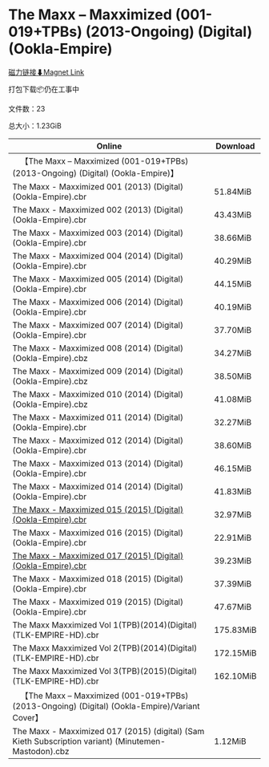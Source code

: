 # The Maxx – Maxximized (001-019+TPBs) (2013-Ongoing) (Digital) (Ookla-Empire)

[磁力链接⬇Magnet Link](magnet:?xt=urn:btih:ebf7a71cc3390f4ab99f4af9cc134867f1b3bdaf&dn=The%20Maxx%20%E2%80%93%20Maxximized%20%28001-019%2BTPBs%29%20%282013-Ongoing%29%20%28Digital%29%20%28Ookla-Empire%29)

打包下载📦仍在工事中

文件数：23

总大小：1.23GiB

Online | Download
--- | ---
&emsp;【The Maxx – Maxximized (001-019+TPBs) (2013-Ongoing) (Digital) (Ookla-Empire)】 | 
The Maxx - Maxximized 001 (2013) (Digital) (Ookla-Empire).cbr | 51.84MiB
The Maxx - Maxximized 002 (2013) (Digital) (Ookla-Empire).cbr | 43.43MiB
The Maxx - Maxximized 003 (2014) (Digital) (Ookla-Empire).cbr | 38.66MiB
The Maxx - Maxximized 004 (2014) (Digital) (Ookla-Empire).cbr | 40.29MiB
The Maxx - Maxximized 005 (2014) (Digital) (Ookla-Empire).cbr | 44.15MiB
The Maxx - Maxximized 006 (2014) (Digital) (Ookla-Empire).cbr | 40.19MiB
The Maxx - Maxximized 007 (2014) (Digital) (Ookla-Empire).cbr | 37.70MiB
The Maxx - Maxximized 008 (2014) (Digital) (Ookla-Empire).cbz | 34.27MiB
The Maxx - Maxximized 009 (2014) (Digital) (Ookla-Empire).cbz | 38.50MiB
The Maxx - Maxximized 010 (2014) (Digital) (Ookla-Empire).cbz | 41.08MiB
The Maxx - Maxximized 011 (2014) (Digital) (Ookla-Empire).cbr | 32.27MiB
The Maxx - Maxximized 012 (2014) (Digital) (Ookla-Empire).cbr | 38.60MiB
The Maxx - Maxximized 013 (2014) (Digital) (Ookla-Empire).cbr | 46.15MiB
The Maxx - Maxximized 014 (2014) (Digital) (Ookla-Empire).cbr | 41.83MiB
[The Maxx - Maxximized 015 (2015) (Digital) (Ookla-Empire).cbr](https://github.com/alicewish/markdown/blob/master/comic/Maxx-Maxximized-015-2015-Digital-Ookla-Empire-cbr.md) | 32.97MiB
The Maxx - Maxximized 016 (2015) (Digital) (Ookla-Empire).cbr | 22.91MiB
[The Maxx - Maxximized 017 (2015) (Digital) (Ookla-Empire).cbr](https://github.com/alicewish/markdown/blob/master/comic/Maxx-Maxximized-017-2015-Digital-Ookla-Empire-cbr.md) | 39.23MiB
The Maxx - Maxximized 018 (2015) (Digital) (Ookla-Empire).cbr | 37.39MiB
The Maxx - Maxximized 019 (2015) (Digital) (Ookla-Empire).cbr | 47.67MiB
The Maxx Maxximized Vol 1(TPB)(2014)(Digital)(TLK-EMPIRE-HD).cbr | 175.83MiB
The Maxx Maxximized Vol 2(TPB)(2014)(Digital)(TLK-EMPIRE-HD).cbr | 172.15MiB
The Maxx Maxximized Vol 3(TPB)(2015)(Digital)(TLK-EMPIRE-HD).cbr | 162.10MiB
&emsp;【The Maxx – Maxximized (001-019+TPBs) (2013-Ongoing) (Digital) (Ookla-Empire)/Variant Cover】 | 
The Maxx - Maxximized 017 (2015) (digital) (Sam Kieth Subscription variant) (Minutemen-Mastodon).cbz | 1.12MiB